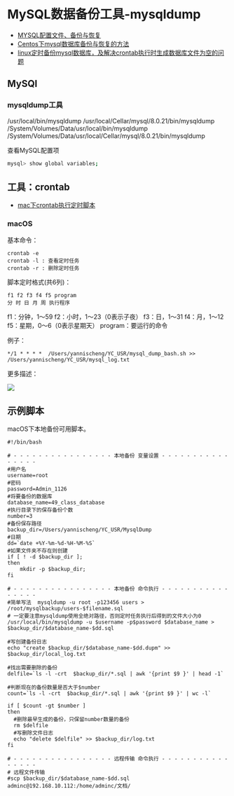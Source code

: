 # MySQL数据备份工具-mysqldump

- [MYSQL配置文件、备份与恢复](https://www.cnblogs.com/lynk/p/10413075.html)
- [Centos下mysql数据库备份与恢复的方法](https://www.cnblogs.com/running-mydream/p/4682182.html)
- [linux定时备份mysql数据库，及解决crontab执行时生成数据库文件为空的问题](https://blog.csdn.net/sanyuesan0000/article/details/52690492)

## MySQl

### mysqldump工具
/usr/local/bin/mysqldump
/usr/local/Cellar/mysql/8.0.21/bin/mysqldump
/System/Volumes/Data/usr/local/bin/mysqldump
/System/Volumes/Data/usr/local/Cellar/mysql/8.0.21/bin/mysqldump

查看MySQL配置项


```bash
mysql> show global variables;
```

## 工具：crontab

- [mac下crontab执行定时脚本](https://blog.csdn.net/ty_hf/article/details/72354230)

### macOS

基本命令：

```
crontab -e
crontab -l : 查看定时任务
crontab -r : 删除定时任务
```

脚本定时格式(共6列)：


```
f1 f2 f3 f4 f5 program
分 时 日 月 周 执行程序
```

f1：分钟，1～59
f2：小时，1～23（0表示子夜）
f3：日，1～31
f4：月，1～12
f5：星期，0～6（0表示星期天）
program：要运行的命令

例子：

```
*/1 * * * *  /Users/yannischeng/YC_USR/mysql_dump_bash.sh >> /Users/yannischeng/YC_USR/mysql_log.txt
```

更多描述：

![](/images/crontab_use.png)

## 示例脚本

macOS下本地备份可用脚本。

```
#!/bin/bash

# - - - - - - - - - - - - - - - - 本地备份 变量设置 - - - - - - - - - - - - - - - -
#用户名
username=root
#密码
password=Admin_1126
#将要备份的数据库
database_name=49_class_database
#执行目录下的保存备份个数
number=3
#备份保存路径
backup_dir=/Users/yannischeng/YC_USR/MysqlDump
#日期
dd=`date +%Y-%m-%d-%H-%M-%S`
#如果文件夹不存在则创建
if [ ! -d $backup_dir ];
then
    mkdir -p $backup_dir;
fi

# - - - - - - - - - - - - - - - - 本地备份 命令执行 - - - - - - - - - - - - - - - -
#简单写法  mysqldump -u root -p123456 users > /root/mysqlbackup/users-$filename.sql
# 一定要注意mysqldump使用全绝对路径，否则定时任务执行后得到的文件大小为0
/usr/local/bin/mysqldump -u $username -p$password $database_name > $backup_dir/$database_name-$dd.sql

#写创建备份日志
echo "create $backup_dir/$database_name-$dd.dupm" >> $backup_dir/local_log.txt

#找出需要删除的备份
delfile=`ls -l -crt  $backup_dir/*.sql | awk '{print $9 }' | head -1`

#判断现在的备份数量是否大于$number
count=`ls -l -crt  $backup_dir/*.sql | awk '{print $9 }' | wc -l`

if [ $count -gt $number ]
then
  #删除最早生成的备份，只保留number数量的备份
  rm $delfile
  #写删除文件日志
  echo "delete $delfile" >> $backup_dir/log.txt
fi

# - - - - - - - - - - - - - - - - 远程传输 命令执行 - - - - - - - - - - - - - - - -
# 远程文件传输
#scp $backup_dir/$database_name-$dd.sql adminc@192.168.10.112:/home/adminc/文档/

```


